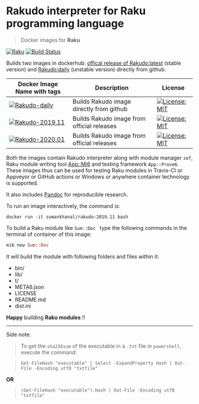 # Rakudo interpreter for Raku programming language

> Docker images for **Raku**

[![Raku](https://img.shields.io/badge/Raku-v6.d-blue.svg)](https://raku.org/)
[![Build Status](https://travis-ci.com/sumanstats/Rakudo.svg?branch=master)](https://travis-ci.com/sumanstats/rakudo)



Builds two images in dockerhub: [offical release of Rakudo:latest](https://hub.docker.com/r/sumankhanal/rakudo) (stable version) and [Rakudo:daily](https://hub.docker.com/r/sumankhanal/rakudo) (unstable version) directly from github.

| Docker Image Name with tags                                                                                            | Description                                | License                                                                                                     |
|------------------------------------------------------------------------------------------------------------------------|--------------------------------------------|-------------------------------------------------------------------------------------------------------------|
| [![Rakudo-daily](https://img.shields.io/badge/Rakudo-daily-blue.svg)](https://hub.docker.com/r/sumankhanal/rakudo)     | Builds Rakudo image directly from github   | [![License: MIT](https://img.shields.io/badge/License-MIT-yellow.svg)](https://opensource.org/licenses/MIT) |
| [![Rakudo-2019.11](https://img.shields.io/badge/Rakudo-2019.11-blue.svg)](https://hub.docker.com/r/sumankhanal/rakudo) | Builds Rakudo image from official releases | [![License: MIT](https://img.shields.io/badge/License-MIT-yellow.svg)](https://opensource.org/licenses/MIT) |
| [![Rakudo-2020.01](https://img.shields.io/badge/Rakudo-2020.01-blue.svg)](https://hub.docker.com/r/sumankhanal/rakudo) | Builds Rakudo image from official releases | [![License: MIT](https://img.shields.io/badge/License-MIT-yellow.svg)](https://opensource.org/licenses/MIT) |


Both the images contain Rakudo interpreter along with module manager `zef`, Raku module writing tool [App::Mi6](https://github.com/skaji/mi6) and testing framework `App::Prove6`. These images thus can be used for testing Raku modules in Travis-CI or Appveyor or GitHub actions or Windows or anywhere container technology is supported.

It also includes [Pandoc](https://pandoc.org/index.html) for reproducible research.


To run an image interactively, the command is:

`docker run -it sumankhanal/rakudo:2019.11 bash`

To build a Raku module like  `Sum::Doc ` type the following commands in the terminal of container of this image:

  ```raku
  mi6 new Sum::Doc
  ```
  
It will build the module with following folders and files within it:

  - bin/
  - lib/
  - t/
  - META6.json
  - LICENSE
  - README.md
  - dist.ini
  
**Happy** building **Raku modules** !!

*** 

Side note:

>To get the `sha256sum` of the executable in a `.txt` file in `powershell`, execute the command:

>```
>Get-FileHash "executable" | Select -ExpandProperty Hash | Out-File -Encoding utf8 "txtfile" 
>```
 
 **OR**
 
>```
>(Get-FileHash "executable").Hash | Out-File -Encoding utf8 "txtfile"
>```
